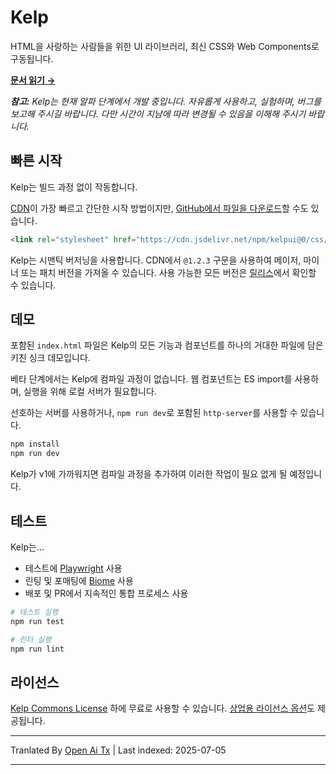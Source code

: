 # Kelp

HTML을 사랑하는 사람들을 위한 UI 라이브러리, 최신 CSS와 Web Components로 구동됩니다.

**[문서 읽기 &rarr;](https://kelpui.com)**

_**참고:** Kelp는 현재 알파 단계에서 개발 중입니다. 자유롭게 사용하고, 실험하며, 버그를 보고해 주시길 바랍니다. 다만 시간이 지남에 따라 변경될 수 있음을 이해해 주시기 바랍니다._



## 빠른 시작

Kelp는 빌드 과정 없이 작동합니다.

[CDN](https://cdn.jsdelivr.net/npm/kelpui/)이 가장 빠르고 간단한 시작 방법이지만, [GitHub에서 파일을 다운로드](https://github.com/cferdinandi/kelp)할 수도 있습니다.

```html
<link rel="stylesheet" href="https://cdn.jsdelivr.net/npm/kelpui@0/css/kelp.css">
```

Kelp는 시맨틱 버저닝을 사용합니다. CDN에서 `@1.2.3` 구문을 사용하여 메이저, 마이너 또는 패치 버전을 가져올 수 있습니다. 사용 가능한 모든 버전은 [릴리스](https://github.com/cferdinandi/kelp/tags)에서 확인할 수 있습니다.



## 데모

포함된 `index.html` 파일은 Kelp의 모든 기능과 컴포넌트를 하나의 거대한 파일에 담은 키친 싱크 데모입니다.

베타 단계에서는 Kelp에 컴파일 과정이 없습니다. 웹 컴포넌트는 ES import를 사용하며, 실행을 위해 로컬 서버가 필요합니다.

선호하는 서버를 사용하거나, `npm run dev`로 포함된 `http-server`를 사용할 수 있습니다.

```bash
npm install
npm run dev
```

Kelp가 v1에 가까워지면 컴파일 과정을 추가하여 이러한 작업이 필요 없게 될 예정입니다.



## 테스트

Kelp는... 

- 테스트에 [Playwright](https://playwright.dev) 사용
- 린팅 및 포매팅에 [Biome](https://biomejs.dev) 사용
- 배포 및 PR에서 지속적인 통합 프로세스 사용

```bash
# 테스트 실행
npm run test

# 린터 실행
npm run lint
```



## 라이선스

[Kelp Commons License](https://github.com/cferdinandi/kelp/blob/main/LICENSE.md) 하에 무료로 사용할 수 있습니다. [상업용 라이선스 옵션](/license/)도 제공됩니다.

---

Tranlated By [Open Ai Tx](https://github.com/OpenAiTx/OpenAiTx) | Last indexed: 2025-07-05

---